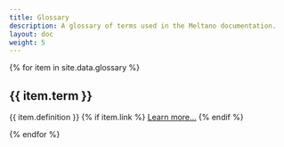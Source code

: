 ```yaml
---
title: Glossary
description: A glossary of terms used in the Meltano documentation.
layout: doc
weight: 5
---
```


{% for item in site.data.glossary %}

<h2>{{ item.term }}</h2>

<p>{{ item.definition }}
{% if item.link %}
<a href="{{ item.link }}">Learn more...</a>
{% endif %}
</p>

{% endfor %}
